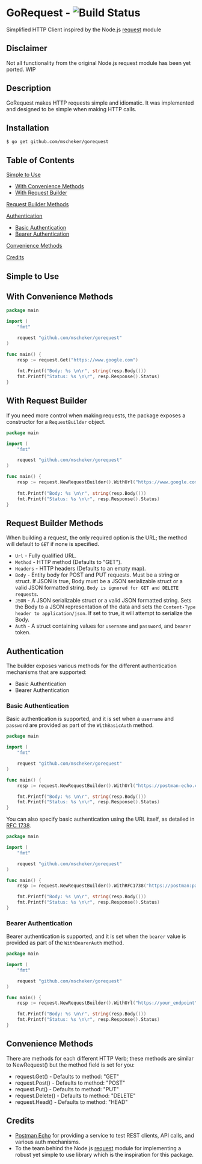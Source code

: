 # GoRequest - ![Build Status](https://travis-ci.org/mscheker/gorequest.svg?branch=master)
Simplified HTTP Client inspired by the Node.js [request](https://github.com/request/request) module

## Disclaimer
Not all functionality from the original Node.js request module has been yet ported. WIP

## Description
GoRequest makes HTTP requests simple and idiomatic. It was implemented and designed to be simple when making HTTP calls.

## Installation
```
$ go get github.com/mscheker/gorequest
```

## Table of Contents
[Simple to Use](#simple-to-use)
* [With Convenience Methods](#with-convenience-methods)
* [With Request Builder](#with-request-builder)

[Request Builder Methods](#request-builder-methods)

[Authentication](#authentication)
* [Basic Authentication](#basic-authentication)
* [Bearer Authentication](#bearer-authentication)

[Convenience Methods](#convenience-methods)

[Credits](#credits)

## Simple to Use
## With Convenience Methods
```go
package main

import (
	"fmt"

	request "github.com/mscheker/gorequest"
)

func main() {
	resp := request.Get("https://www.google.com")
	
	fmt.Printf("Body: %s \n\r", string(resp.Body()))
	fmt.Printf("Status: %s \n\r", resp.Response().Status)
}
```

## With Request Builder
If you need more control when making requests, the package exposes a constructor for a `RequestBuilder` object.
```go
package main

import (
	"fmt"

	request "github.com/mscheker/gorequest"
)

func main() {
	resp := request.NewRequestBuilder().WithUrl("https://www.google.com").Build().Do()
	
	fmt.Printf("Body: %s \n\r", string(resp.Body()))
	fmt.Printf("Status: %s \n\r", resp.Response().Status)
}
```

## Request Builder Methods
When building a request, the only required option is the URL; the method will default to `GET` if none is specified.

* `Url` - Fully qualified URL.
* `Method` - HTTP method (Defaults to "GET").
* `Headers` - HTTP headers (Defaults to an empty map).
* `Body` - Entity body for POST and PUT requests. Must be a string or struct. If JSON is true, Body must be a JSON serializable struct or a valid JSON formatted string. `Body is ignored for GET and DELETE requests`.
* `JSON` - A JSON serializable struct or a valid JSON formatted string. Sets the Body to a JSON representation of the data and sets the `Content-Type header to application/json`. If set to true, it will attempt to serialize the Body.
* `Auth` - A struct containing values for `username` and `password`, and `bearer` token.

## Authentication
The builder exposes various methods for the different authentication mechanisms that are supported:
* Basic Authentication
* Bearer Authentication

### Basic Authentication
Basic authentication is supported, and it is set when a `username` and `password` are provided as part of the `WithBasicAuth` method.
```go
package main

import (
	"fmt"

	request "github.com/mscheker/gorequest"
)

func main() {
	resp := request.NewRequestBuilder().WithUrl("https://postman-echo.com/basic-auth").WithBasicAuth("postman", "password").Build().Do()

	fmt.Printf("Body: %s \n\r", string(resp.Body()))
	fmt.Printf("Status: %s \n\r", resp.Response().Status)
}
```
You can also specify basic authentication using the URL itself, as detailed in [RFC 1738](http://www.ietf.org/rfc/rfc1738.txt).
```go
package main

import (
	"fmt"

	request "github.com/mscheker/gorequest"
)

func main() {
	resp := request.NewRequestBuilder().WithRFC1738("https://postman:password@postman-echo.com/basic-auth").Build().Do()

	fmt.Printf("Body: %s \n\r", string(resp.Body()))
	fmt.Printf("Status: %s \n\r", resp.Response().Status)
}
```

### Bearer Authentication
Bearer authentication is supported, and it is set when the `bearer` value is provided as part of the `WithBearerAuth` method.
```go
package main

import (
	"fmt"

	request "github.com/mscheker/gorequest"
)

func main() {
	resp := request.NewRequestBuilder().WithUrl("https://your_endpoint").WithBearerAuth("your_bearer_token").Build().Do()

	fmt.Printf("Body: %s \n\r", string(resp.Body()))
	fmt.Printf("Status: %s \n\r", resp.Response().Status)
}
```

## Convenience Methods

There are methods for each different HTTP Verb; these methods are similar to NewRequest() but the method field is set for you:

* request.Get() - Defaults to method: "GET"
* request.Post() - Defaults to method: "POST"
* request.Put() - Defaults to method: "PUT"
* request.Delete() - Defaults to method: "DELETE"
* request.Head() - Defaults to method: "HEAD"

## Credits
* [Postman Echo](https://docs.postman-echo.com) for providing a service to test REST clients, API calls, and various auth mechanisms.
* To the team behind the Node.js [request](https://github.com/request/request) module for implementing a robust yet simple to use library which is the inspiration for this package.
